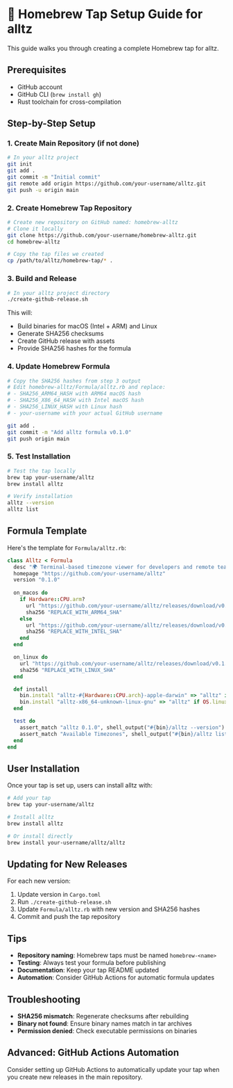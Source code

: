 # 🍺 Homebrew Tap Setup Guide for alltz

This guide walks you through creating a complete Homebrew tap for alltz.

## Prerequisites

- GitHub account
- GitHub CLI (`brew install gh`)
- Rust toolchain for cross-compilation

## Step-by-Step Setup

### 1. Create Main Repository (if not done)
```bash
# In your alltz project
git init
git add .
git commit -m "Initial commit"
git remote add origin https://github.com/your-username/alltz.git
git push -u origin main
```

### 2. Create Homebrew Tap Repository
```bash
# Create new repository on GitHub named: homebrew-alltz
# Clone it locally
git clone https://github.com/your-username/homebrew-alltz.git
cd homebrew-alltz

# Copy the tap files we created
cp /path/to/alltz/homebrew-tap/* .
```

### 3. Build and Release
```bash
# In your alltz project directory
./create-github-release.sh
```

This will:
- Build binaries for macOS (Intel + ARM) and Linux
- Generate SHA256 checksums
- Create GitHub release with assets
- Provide SHA256 hashes for the formula

### 4. Update Homebrew Formula
```bash
# Copy the SHA256 hashes from step 3 output
# Edit homebrew-alltz/Formula/alltz.rb and replace:
# - SHA256_ARM64_HASH with ARM64 macOS hash
# - SHA256_X86_64_HASH with Intel macOS hash  
# - SHA256_LINUX_HASH with Linux hash
# - your-username with your actual GitHub username

git add .
git commit -m "Add alltz formula v0.1.0"
git push origin main
```

### 5. Test Installation
```bash
# Test the tap locally
brew tap your-username/alltz
brew install alltz

# Verify installation
alltz --version
alltz list
```

## Formula Template

Here's the template for `Formula/alltz.rb`:

```ruby
class Alltz < Formula
  desc "🌍 Terminal-based timezone viewer for developers and remote teams"
  homepage "https://github.com/your-username/alltz"
  version "0.1.0"
  
  on_macos do
    if Hardware::CPU.arm?
      url "https://github.com/your-username/alltz/releases/download/v0.1.0/alltz-v0.1.0-aarch64-apple-darwin.tar.gz"
      sha256 "REPLACE_WITH_ARM64_SHA"
    else
      url "https://github.com/your-username/alltz/releases/download/v0.1.0/alltz-v0.1.0-x86_64-apple-darwin.tar.gz"
      sha256 "REPLACE_WITH_INTEL_SHA"
    end
  end

  on_linux do
    url "https://github.com/your-username/alltz/releases/download/v0.1.0/alltz-v0.1.0-x86_64-unknown-linux-gnu.tar.gz"
    sha256 "REPLACE_WITH_LINUX_SHA"
  end

  def install
    bin.install "alltz-#{Hardware::CPU.arch}-apple-darwin" => "alltz" if OS.mac?
    bin.install "alltz-x86_64-unknown-linux-gnu" => "alltz" if OS.linux?
  end

  test do
    assert_match "alltz 0.1.0", shell_output("#{bin}/alltz --version")
    assert_match "Available Timezones", shell_output("#{bin}/alltz list")
  end
end
```

## User Installation

Once your tap is set up, users can install alltz with:

```bash
# Add your tap
brew tap your-username/alltz

# Install alltz
brew install alltz

# Or install directly
brew install your-username/alltz/alltz
```

## Updating for New Releases

For each new version:

1. Update version in `Cargo.toml`
2. Run `./create-github-release.sh`
3. Update `Formula/alltz.rb` with new version and SHA256 hashes
4. Commit and push the tap repository

## Tips

- **Repository naming**: Homebrew taps must be named `homebrew-<name>`
- **Testing**: Always test your formula before publishing
- **Documentation**: Keep your tap README updated
- **Automation**: Consider GitHub Actions for automatic formula updates

## Troubleshooting

- **SHA256 mismatch**: Regenerate checksums after rebuilding
- **Binary not found**: Ensure binary names match in tar archives
- **Permission denied**: Check executable permissions on binaries

## Advanced: GitHub Actions Automation

Consider setting up GitHub Actions to automatically update your tap when you create new releases in the main repository.
